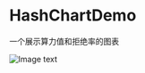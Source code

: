 # HashChartDemo
一个展示算力值和拒绝率的图表

![Image text](https://github.com/FeverCombo3/HashChartDemo/tree/master/img_folder/chart.jpg)
